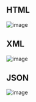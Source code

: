 ## HTML
![image](https://user-images.githubusercontent.com/112402619/191556347-dadb5124-1811-4e92-a2c9-d6fdab999667.png)

## XML
![image](https://user-images.githubusercontent.com/112402619/191556537-49cb21dd-9686-4012-914d-893d7409b1e8.png)

## JSON
![image](https://user-images.githubusercontent.com/112402619/191556735-8a59dd9e-7608-4ca3-a418-6118b45148c5.png)
